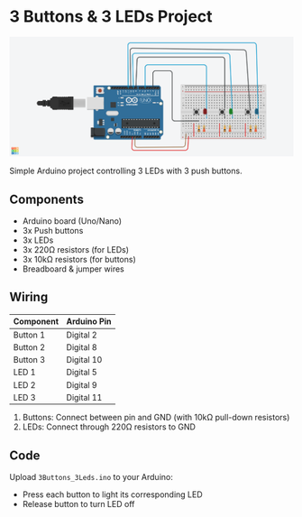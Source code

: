 # 3 Buttons & 3 LEDs Project

![Circuit Diagram](images/3Buttons_3Leds.png) 

Simple Arduino project controlling 3 LEDs with 3 push buttons.

## Components
- Arduino board (Uno/Nano)
- 3x Push buttons
- 3x LEDs
- 3x 220Ω resistors (for LEDs)
- 3x 10kΩ resistors (for buttons)
- Breadboard & jumper wires

## Wiring
| Component | Arduino Pin |
|-----------|-------------|
| Button 1  | Digital 2   |
| Button 2  | Digital 8   |
| Button 3  | Digital 10  |
| LED 1     | Digital 5   |
| LED 2     | Digital 9   |
| LED 3     | Digital 11  |

1. Buttons: Connect between pin and GND (with 10kΩ pull-down resistors)
2. LEDs: Connect through 220Ω resistors to GND

## Code
Upload `3Buttons_3Leds.ino` to your Arduino:
- Press each button to light its corresponding LED
- Release button to turn LED off
